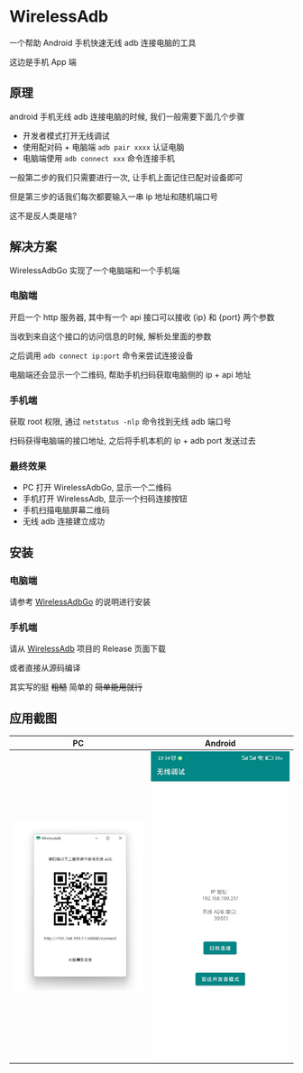 # WirelessAdb
一个帮助 Android 手机快速无线 adb 连接电脑的工具

这边是手机 App 端

## 原理
android 手机无线 adb 连接电脑的时候, 我们一般需要下面几个步骤
- 开发者模式打开无线调试
- 使用配对码 + 电脑端 `adb pair xxxx` 认证电脑
- 电脑端使用 `adb connect xxx` 命令连接手机

一般第二步的我们只需要进行一次, 让手机上面记住已配对设备即可

但是第三步的话我们每次都要输入一串 ip 地址和随机端口号

这不是反人类是啥?

## 解决方案
WirelessAdbGo 实现了一个电脑端和一个手机端

### 电脑端
开启一个 http 服务器, 其中有一个 api 接口可以接收 {ip} 和 {port} 两个参数

当收到来自这个接口的访问信息的时候, 解析处里面的参数

之后调用 `adb connect ip:port` 命令来尝试连接设备

电脑端还会显示一个二维码, 帮助手机扫码获取电脑侧的 ip + api 地址

### 手机端
获取 root 权限, 通过 `netstatus -nlp` 命令找到无线 adb 端口号

扫码获得电脑端的接口地址, 之后将手机本机的 ip + adb port 发送过去


### 最终效果
- PC 打开 WirelessAdbGo, 显示一个二维码
- 手机打开 WirelessAdb, 显示一个扫码连接按钮
- 手机扫描电脑屏幕二维码
- 无线 adb 连接建立成功

## 安装
### 电脑端
请参考 [WirelessAdbGo](https://github.com/Ericwyn/WirelessAdbGo) 的说明进行安装

### 手机端
请从 [WirelessAdb](https://github.com/Ericwyn/WirelessAdb) 项目的 Release 页面下载

或者直接从源码编译

其实写的挺 ~~粗糙~~ 简单的 ~~简单能用就行~~

## 应用截图

| PC |Android|
| ---- | ---- |
| <img src="res-static/screenshot/pc.png" alt="pc" style="width:400px;" /> |<img src="res-static/screenshot/android.jpg" alt="android" style="width:400px;" />|